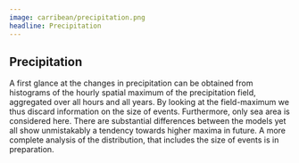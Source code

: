 ```yaml
---
image: carribean/precipitation.png
headline: Precipitation
---
```


## Precipitation
A first glance at the changes in precipitation can be obtained from histograms of the hourly spatial maximum of the precipitation field, aggregated over all hours and all years. By looking at the field-maximum we thus discard information on the size of events. Furthermore, only sea area is considered here. There are substantial differences between the models yet all show unmistakably a tendency towards higher maxima in future. A more complete analysis of the distribution, that includes the size of events is in preparation.








